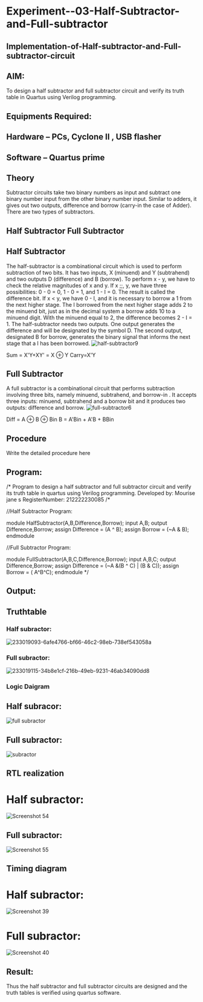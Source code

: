 # Experiment--03-Half-Subtractor-and-Full-subtractor
## Implementation-of-Half-subtractor-and-Full-subtractor-circuit
## AIM:
To design a half subtractor and full subtractor circuit and verify its truth table in Quartus using Verilog programming.

## Equipments Required:
## Hardware – PCs, Cyclone II , USB flasher
## Software – Quartus prime
## Theory
Subtractor circuits take two binary numbers as input and subtract one binary number input from the other binary number input. Similar to adders, it gives out two outputs, difference and borrow (carry-in the case of Adder). There are two types of subtractors.

## Half Subtractor Full Subtractor
## Half Subtractor
The half-subtractor is a combinational circuit which is used to perform subtraction of two bits. It has two inputs, X (minuend) and Y (subtrahend) and two outputs D (difference) and B (borrow). To perform x - y, we have to check the relative magnitudes of x and y. If x ;;, y, we have three possibilities: 0 - 0 = 0, 1 - 0 = 1, and 1 - I = 0. The result is called the difference bit. If x < y, we have 0 - I, and it is necessary to borrow a 1 from the next higher stage. The I borrowed from the next higher stage adds 2 to the minuend bit, just as in the decimal system a borrow adds 10 to a minuend digit. With the minuend equal to 2, the difference becomes 2 - I = 1. The half-subtractor needs two outputs. One output generates the difference and will be designated by the symbol D. The second output, designated B for borrow, generates the binary signal that informs the next stage that a I has been borrowed.
![half-subtractor9](https://user-images.githubusercontent.com/36288975/166112538-58c3bc7c-ee5d-4e6a-ac8d-8e8328efe27a.png)


Sum = X'Y+XY' = X ⊕ Y
Carry=X'Y

## Full Subtractor
A full subtractor is a combinational circuit that performs subtraction involving three bits, namely minuend, subtrahend, and borrow-in . It accepts three inputs: minuend, subtrahend and a borrow bit and it produces two outputs: difference and borrow. 
![full-subtractor6](https://user-images.githubusercontent.com/36288975/166112541-24c68359-3de8-4674-ae22-8272ffc385ed.png)


Diff = A ⊕ B ⊕ Bin B = A'Bin + A'B + BBin

## Procedure



Write the detailed procedure here 


## Program:
/*
Program to design a half subtractor and full subtractor circuit and verify its truth table in quartus using Verilog programming.
Developed by: Mourise jane s 
RegisterNumber: 212222230085 
/*

//Half Subtractor Program:

module HalfSubtractor(A,B,Difference,Borrow);
input A,B;
output Difference,Borrow;
assign Difference = (A ^ B);
assign Borrow = (~A & B);
endmodule

//Full Subtractor Program:

module FullSubtractor(A,B,C,Difference,Borrow);
input A,B,C;
output Difference,Borrow;
assign Difference = (~A &(B ^ C) | (B & C));
assign Borrow = ( A^B^C);
endmodule
*/

## Output:

## Truthtable
### Half subractor:
![233019093-6afe4766-bf66-46c2-98eb-738ef543058a](https://user-images.githubusercontent.com/120081893/233124958-323c013b-a48a-43f1-bda8-41f50777c100.png)

### Full subractor:
![233019115-34b8e1cf-216b-49eb-9231-46ab34090dd8](https://user-images.githubusercontent.com/120081893/233125213-0575b97d-e45e-4c70-84bc-c574470e5569.png)

### Logic Daigram
## Half subracor:
![full subractor](https://user-images.githubusercontent.com/120081893/233128746-cfb9229c-0cce-4705-9337-54f401ad7077.png)
## Full subractor:
![subractor](https://user-images.githubusercontent.com/120081893/233127774-c62d13eb-a9c5-4ba8-a3f4-1d0e1f2ecd06.png)





##  RTL realization
# Half subractor:
![Screenshot 54](https://user-images.githubusercontent.com/120081893/233131534-1fb41182-ecbb-49f3-b2f1-793d703940ef.png)

## Full subractor:
![Screenshot 55](https://user-images.githubusercontent.com/120081893/233131699-696ed7af-a65e-461b-b258-ff2aff6a138c.png)


## Timing diagram 
# Half subractor:
![Screenshot 39](https://user-images.githubusercontent.com/120081893/233137220-27fd3934-d3ac-4a27-915c-bfdab984471c.png)

# Full subractor:
![Screenshot 40](https://user-images.githubusercontent.com/120081893/233137490-d3b0653f-f7b3-4891-8141-db6140af53c9.png)




## Result:
Thus the half subtractor and full subtractor circuits are designed and the truth tables is verified using quartus software.
